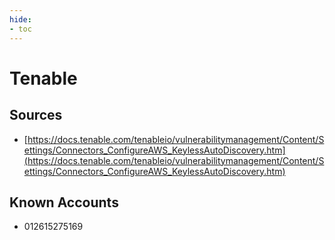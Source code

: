 ```yaml
---
hide:
- toc
---
```


# Tenable

## Sources

*   [https://docs.tenable.com/tenableio/vulnerabilitymanagement/Content/Settings/Connectors_ConfigureAWS_KeylessAutoDiscovery.htm](https://docs.tenable.com/tenableio/vulnerabilitymanagement/Content/Settings/Connectors_ConfigureAWS_KeylessAutoDiscovery.htm)

## Known Accounts

*   012615275169